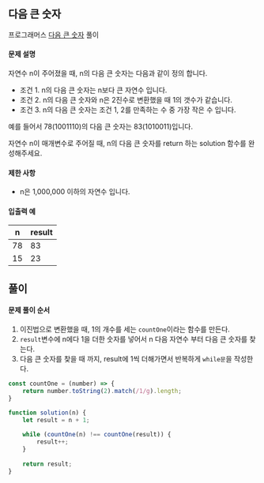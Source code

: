 ## 다음 큰 숫자

프로그래머스 [다음 큰 숫자](https://school.programmers.co.kr/learn/courses/30/lessons/12911) 풀이

#### 문제 설명
자연수 n이 주어졌을 때, n의 다음 큰 숫자는 다음과 같이 정의 합니다.

- 조건 1. n의 다음 큰 숫자는 n보다 큰 자연수 입니다.
- 조건 2. n의 다음 큰 숫자와 n은 2진수로 변환했을 때 1의 갯수가 같습니다.
- 조건 3. n의 다음 큰 숫자는 조건 1, 2를 만족하는 수 중 가장 작은 수 입니다.

예를 들어서 78(1001110)의 다음 큰 숫자는 83(1010011)입니다.

자연수 n이 매개변수로 주어질 때, n의 다음 큰 숫자를 return 하는 solution 함수를 완성해주세요.

#### 제한 사항
- n은 1,000,000 이하의 자연수 입니다.

#### 입출력 예
|n|result|
|--|--|
|78|83|
|15|23|

## 풀이

#### 문제 풀이 순서
1. 이진법으로 변환했을 때, 1의 개수를 세는 `countOne`이라는 함수를 만든다.
2. `result`변수에 n에다 1을 더한 숫자를 넣어서 n 다음 자연수 부터 다음 큰 숫자를 찾는다.
3. 다음 큰 숫자를 찾을 때 까지, result에 1씩 더해가면서 반복하게 `while문`을 작성한다. 

```js
const countOne = (number) => {
    return number.toString(2).match(/1/g).length;
}

function solution(n) {
    let result = n + 1;
    
    while (countOne(n) !== countOne(result)) {
        result++;
    }
    
    return result;
}
```